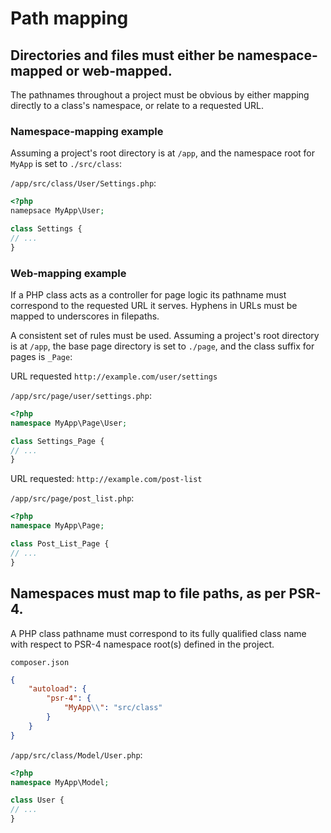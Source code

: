 # Path mapping

## Directories and files must either be namespace-mapped or web-mapped.

The pathnames throughout a project must be obvious by either mapping directly to a class's namespace, or relate to a requested URL.

### Namespace-mapping example

Assuming a project's root directory is at `/app`, and the namespace root for `MyApp` is set to `./src/class`:

`/app/src/class/User/Settings.php`:

```php
<?php
namepsace MyApp\User;

class Settings {
// ...
}
```

### Web-mapping example

If a PHP class acts as a controller for page logic its pathname must correspond to the requested URL it serves. Hyphens in URLs must be mapped to underscores in filepaths.

A consistent set of rules must be used. Assuming a project's root directory is at `/app`, the base page directory is set to `./page`, and the class suffix for pages is `_Page`:

URL requested `http://example.com/user/settings`

`/app/src/page/user/settings.php`:

```php
<?php
namespace MyApp\Page\User;

class Settings_Page {
// ...
}
```

URL requested: `http://example.com/post-list`

`/app/src/page/post_list.php`:

```php
<?php
namespace MyApp\Page;

class Post_List_Page {
// ...
}
```

## Namespaces must map to file paths, as per PSR-4.

A PHP class pathname must correspond to its fully qualified class name with respect to PSR-4 namespace root(s) defined in the project.

`composer.json`

```json
{
	"autoload": {
		"psr-4": {
			"MyApp\\": "src/class"
		}
	}
}
```

`/app/src/class/Model/User.php`:

```php
<?php
namespace MyApp\Model;

class User {
// ...
}
```
